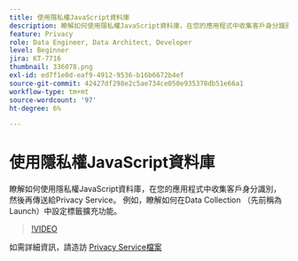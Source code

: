 ```yaml
---
title: 使用隱私權JavaScript資料庫
description: 瞭解如何使用隱私權JavaScript資料庫，在您的應用程式中收集客戶身分識別，然後再傳送給Privacy Service。 例如，瞭解如何在Data Collection （先前稱為Launch）中設定標籤擴充功能。
feature: Privacy
role: Data Engineer, Data Architect, Developer
level: Beginner
jira: KT-7716
thumbnail: 336078.png
exl-id: ed7f1e0d-eaf9-4912-9536-b16b6672b4ef
source-git-commit: 42427df298e2c5ae734ce050e935378db51e66a1
workflow-type: tm+mt
source-wordcount: '97'
ht-degree: 6%

---
```



# 使用隱私權JavaScript資料庫

瞭解如何使用隱私權JavaScript資料庫，在您的應用程式中收集客戶身分識別，然後再傳送給Privacy Service。 例如，瞭解如何在Data Collection （先前稱為Launch）中設定標籤擴充功能。

>[!VIDEO](https://video.tv.adobe.com/v/336078?quality=12&learn=on)

如需詳細資訊，請造訪 [Privacy Service檔案](https://experienceleague.adobe.com/docs/experience-platform/privacy/home.html?lang=zh-Hant)